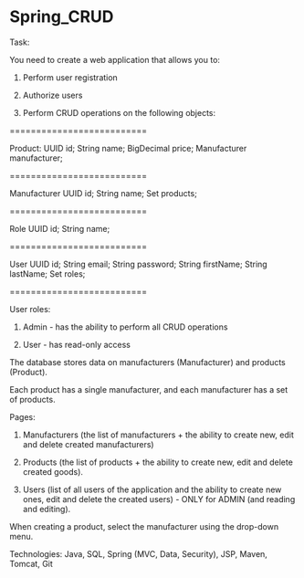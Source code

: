 # Spring_CRUD
Task:

You need to create a web application that allows you to:

1. Perform user registration

2. Authorize users

3. Perform CRUD operations on the following objects:

==========================

Product:
UUID id;
String name;
BigDecimal price;
Manufacturer manufacturer;

==========================

Manufacturer
UUID id;
String name;
Set<Product> products;

==========================

Role
UUID id;
String name;

==========================

User
UUID id;
String email;
String password;
String firstName;
String lastName;
Set<Role> roles;

==========================

User roles:

1. Admin - has the ability to perform all CRUD operations

2. User - has read-only access

The database stores data on manufacturers (Manufacturer) and products (Product).

Each product has a single manufacturer, and each manufacturer has a set of products.

Pages:
1. Manufacturers (the list of manufacturers + the ability to create new, edit and delete created manufacturers)

2. Products (the list of products + the ability to create new, edit and delete created goods).

3. Users (list of all users of the application and the ability to create new ones, edit and delete the created users) - ONLY for ADMIN (and reading and editing).


When creating a product, select the manufacturer using the drop-down menu.


Technologies:
Java, SQL, Spring (MVC, Data, Security), JSP, Maven, Tomcat, Git
